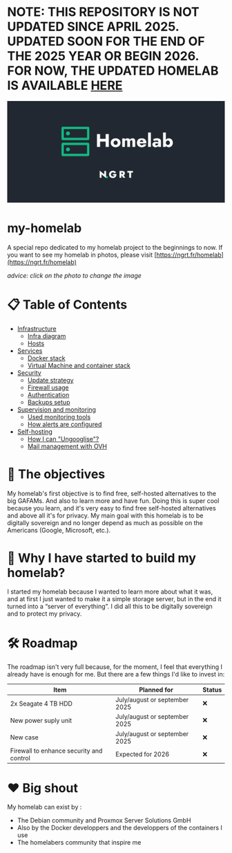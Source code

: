 # NOTE: THIS REPOSITORY IS NOT UPDATED SINCE APRIL 2025. UPDATED SOON FOR THE END OF THE 2025 YEAR OR BEGIN 2026. FOR NOW, THE UPDATED HOMELAB IS AVAILABLE [HERE](https://ngrt.fr/homelab)

![banner](https://github.com/ngrt-sh/my-homelab/blob/main/homelab.png?raw=true)

# my-homelab
A special repo dedicated to my homelab project to the beginnings to now.
If you want to see my homelab in photos, please visit [https://ngrt.fr/homelab](https://ngrt.fr/homelab) 

*advice: click on the photo to change the image*

# 📋 Table of Contents

- [Infrastructure](https://github.com/ngrt-sh/my-homelab/blob/main/infrastructure/readme.md#infrastrucure)
  - [Infra diagram](https://github.com/ngrt-sh/my-homelab/tree/main/infrastructure#diagram-of-my-complete-local-network)
  - [Hosts](https://github.com/ngrt-sh/my-homelab/tree/main/infrastructure#hosts)
- [Services](https://github.com/ngrt-sh/my-homelab/blob/main/services/readme.md#service)
  - [Docker stack](https://github.com/ngrt-sh/my-homelab/blob/main/services/readme.md#docker-stack)
  - [Virtual Machine and container stack](https://github.com/ngrt-sh/my-homelab/blob/main/services/readme.md#virtual-machine-stack)
- [Security](https://github.com/ngrt-sh/my-homelab/blob/main/security/readme.md#security)
  - [Update strategy](https://github.com/ngrt-sh/my-homelab/blob/main/security/readme.md#update-strategy)
  - [Firewall usage](https://github.com/ngrt-sh/my-homelab/blob/main/security/readme.md#firewall-usage)
  - [Authentication](https://github.com/ngrt-sh/my-homelab/blob/main/security/readme.md#authentication)
  - [Backups setup](https://github.com/ngrt-sh/my-homelab/blob/main/security/readme.md#backup-setup)
- [Supervision and monitoring](https://github.com/ngrt-sh/my-homelab/blob/main/monitoring/readme.md#monitoring-and-managed-alerts)
  - [Used monitoring tools](https://github.com/ngrt-sh/my-homelab/blob/main/monitoring/readme.md#used-monitoring-tools)
  - [How alerts are configured](https://github.com/ngrt-sh/my-homelab/blob/main/monitoring/readme.md#how-alerts-are-configured)
- [Self-hosting](https://github.com/ngrt-sh/my-homelab/tree/main/self-hosting#self-hosting)
  - [How I can "Ungooglise"?](https://github.com/ngrt-sh/my-homelab/tree/main/self-hosting#how-i-can-ungooglise)
  - [Mail management with OVH](https://github.com/ngrt-sh/my-homelab/tree/main/self-hosting#mail-management-with-ovh)

# 🚀 The objectives
My homelab's first objective is to find free, self-hosted alternatives to the big GAFAMs. And also to learn more and have fun. Doing this is super cool because you learn, and it's very easy to find free self-hosted alternatives and above all it's for privacy. My main goal with this homelab is to be digitally sovereign and no longer depend as much as possible on the Americans (Google, Microsoft, etc.).

# 🔌  Why I have started to build my homelab?
I started my homelab because I wanted to learn more about what it was, and at first I just wanted to make it a simple storage server, but in the end it turned into a “server of everything”. I did all this to be digitally sovereign and to protect my privacy.

# 🛠️ Roadmap
The roadmap isn't very full because, for the moment, I feel that everything I already have is enough for me. But there are a few things I'd like to invest in:

| Item                                     | Planned for                   | Status |
|------------------------------------------|-------------------------------|--------|
| 2x Seagate 4 TB HDD                      | July/august or september 2025 | ❌     |
| New power suply unit                     | July/august or september 2025 | ❌     |
| New case                                 | July/august or september 2025 | ❌     |
| Firewall to enhance security and control | Expected for 2026             | ❌     |

# ❤️ Big shout

My homelab can exist by :
 - The Debian community and Proxmox Server Solutions GmbH
 - Also by the Docker developpers and the developpers of the containers I use
 - The homelabers community that inspire me

